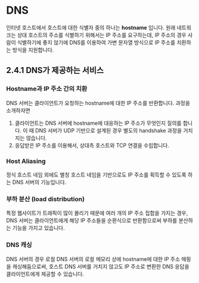 # DNS

인터넷 호스트에서 호스트에 대한 식별자 중의 하나는 **hostname** 입니다. 원래 네트워크는 상대 호스트의 주소를 식별하기 위해서는 IP 주소를 요구하는데, IP 주소의 경우 사람이 식별하기에 좋지 않기에 DNS를 이용하여 가변 문자열 방식으로 IP 주소를 치환하는 방식을 지원합니다.

## 2.4.1 DNS가 제공하는 서비스

### Hostname과 IP 주소 간의 치환

DNS 서버는 클라이언트가 요청하는 hostname에 대한 IP 주소를 반환합니다. 과정을 소개하자면

1. 클라이언트는 DNS 서버에 hostname에 대응하는 IP 주소가 무엇인지 질의를 합니다. 이 때 DNS 서버가 UDP 기반으로 설계된 경우 별도의 handshake 과정을 거치지는 않습니다.
2. 응답받은 IP 주소를 이용해서, 상대측 호스트와 TCP 연결을 수립합니다.

### Host Aliasing

정식 호스트 네임 외에도 별칭 호스트 네임을 기반으로도 IP 주소를 획득할 수 있도록 하는 DNS 서버의 기능입니다.

### 부하 분산 (load distribution)

특정 웹사이트가 트래픽이 많이 몰리기 때문에 여러 개의 IP 주소 집합을 가지는 경우, DNS 서버는 클라이언트에게 해당 IP 주소들을 순환식으로 반환함으로써 부하를 분산하는 기능을 가지고 있습니다.

### DNS 캐싱

DNS 서버의 경우 로컬 DNS 서버의 로컬 메모리 상에 hostname에 대한 IP 주소 매핑을 캐싱해둠으로써, 호스트 DNS 서버를 거치지 않고도 IP 주소로 변환한 DNS 응답을 클라이언트에게 제공할 수 있습니다.